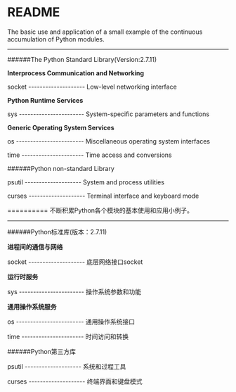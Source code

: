 README
==========
The basic use and application of a small example of the continuous accumulation of Python modules.
**********
######The Python Standard Library(Version:2.7.11)

**Interprocess Communication and Networking**

socket -------------------- Low-level networking interface


**Python Runtime Services**

sys ----------------------- System-specific parameters and functions


**Generic Operating System Services**

os ------------------------ Miscellaneous operating system interfaces

time ---------------------- Time access and conversions

######Python non-standard Library

psutil -------------------- System and process utilities

curses -------------------- Terminal interface and keyboard mode


==========
不断积累Python各个模块的基本使用和应用小例子。
**********
######Python标准库(版本：2.7.11)

**进程间的通信与网络**

socket -------------------- 底层网络接口socket

**运行时服务**

sys ----------------------- 操作系统参数和功能

**通用操作系统服务**

os ------------------------ 通用操作系统接口

time ---------------------- 时间访问和转换

######Python第三方库

psutil -------------------- 系统和过程工具

curses -------------------- 终端界面和键盘模式


